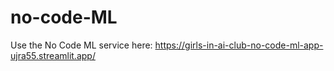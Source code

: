 # no-code-ML

Use the No Code ML service here: https://girls-in-ai-club-no-code-ml-app-ujra55.streamlit.app/
